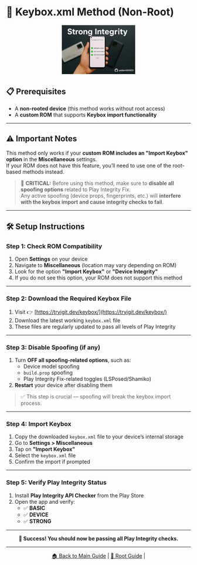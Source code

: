 # 🔑 Keybox.xml Method (Non-Root)

<p align="center">
  <img src="https://raw.githubusercontent.com/yadavnikhil03/Play-integrity-fix-guide/main/assets/banner.png" width="200"/>
</p>

## 📋 Prerequisites

- A **non-rooted device** (this method works without root access)
- A **custom ROM** that supports **Keybox import functionality**

---

## ⚠️ Important Notes

This method only works if your **custom ROM includes an "Import Keybox" option** in the **Miscellaneous** settings.  
If your ROM does not have this feature, you’ll need to use one of the root-based methods instead.

> 🚨 **CRITICAL:** Before using this method, make sure to **disable all spoofing options** related to Play Integrity Fix.  
> Any active spoofing (device props, fingerprints, etc.) will **interfere with the keybox import and cause integrity checks to fail**.

---

## 🛠️ Setup Instructions

### Step 1: Check ROM Compatibility

1. Open **Settings** on your device  
2. Navigate to **Miscellaneous** (location may vary depending on ROM)  
3. Look for the option **"Import Keybox"** or **"Device Integrity"**  
4. If you do not see this option, your ROM does not support this method

---

### Step 2: Download the Required Keybox File

1. Visit 👉 [https://tryigit.dev/keybox/](https://tryigit.dev/keybox/)  
2. Download the latest working `keybox.xml` file  
3. These files are regularly updated to pass all levels of Play Integrity

---

### Step 3: Disable Spoofing (if any)

1. Turn **OFF all spoofing-related options**, such as:
   - Device model spoofing
   - `build.prop` spoofing
   - Play Integrity Fix-related toggles (LSPosed/Shamiko)
2. **Restart** your device after disabling them

> ✅ This step is crucial — spoofing will break the keybox import process.

---

### Step 4: Import Keybox

1. Copy the downloaded `keybox.xml` file to your device’s internal storage  
2. Go to **Settings > Miscellaneous**  
3. Tap on **"Import Keybox"**  
4. Select the `keybox.xml` file  
5. Confirm the import if prompted

---

### Step 5: Verify Play Integrity Status

1. Install **Play Integrity API Checker** from the Play Store  
2. Open the app and verify:
   - ✅ **BASIC**
   - ✅ **DEVICE**
   - ✅ **STRONG**

---

<p align="center">
  <strong>🎉 Success! You should now be passing all Play Integrity checks.</strong>
</p>

---

<p align="center">
  <a href="../README.md">🏠 Back to Main Guide</a> | 
  <a href="new_guide.md">🔧 Root Guide</a> | 
</p>
